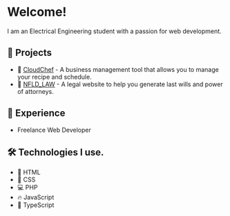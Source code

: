 # Welcome!

I am an Electrical Engineering student with a passion for web development.

## 🚀 Projects
- 🍴 [CloudChef](https://github.com/qubit-hex/cloudchef) - A business management tool that allows you to manage your recipe and schedule.
- 💼 [NFLD_LAW](https://github.com/qubit-hex/nfld_law) - A legal website to help you generate last wills and power of attorneys.

## 💼 Experience
- Freelance Web Developer

## 🛠 Technologies I use.
- 🔨 HTML
- 🎨 CSS
- 💻 PHP
- 🔥 JavaScript
- 📝 TypeScript


<!---
CryptoGraphi/CryptoGraphi is a ✨ special ✨ repository because its `README.md` (this file) appears on your GitHub profile.
You can click the Preview link to take a look at your changes.
--->
